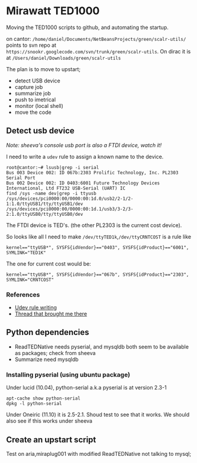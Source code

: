# Mirawatt TED1000
Moving the TED1000 scripts to github, and automating the startup.

on cantor: `/home/daniel/Documents/NetBeansProjects/green/scalr-utils/` points to
svn repo at `https://snookr.googlecode.com/svn/trunk/green/scalr-utils`.
On dirac it is at `/Users/daniel/Downloads/green/scalr-utils`

    
The plan is to move to upstart;

*   detect USB device
*   capture job
*   summarize job
*   push to imetrical
*   monitor (local shell)
*   move the code

## Detect usb device
_Note: sheeva's console usb port is also a FTDI device, watch it!_

I need to write a `udev` rule to assign a known name to the device.

    root@cantor:~# lsusb|grep -i serial
    Bus 003 Device 002: ID 067b:2303 Prolific Technology, Inc. PL2303 Serial Port
    Bus 002 Device 002: ID 0403:6001 Future Technology Devices International, Ltd FT232 USB-Serial (UART) IC
	find /sys -name dev|grep -i ttyusb
	/sys/devices/pci0000:00/0000:00:1d.0/usb2/2-1/2-1:1.0/ttyUSB1/tty/ttyUSB1/dev
	/sys/devices/pci0000:00/0000:00:1d.1/usb3/3-2/3-2:1.0/ttyUSB0/tty/ttyUSB0/dev	
    
The FTDI device is TED's. (the other PL2303 is the current cost device).

So looks like all I need to make `/dev/ttyTED1k`,`/dev/ttyCRNTCOST` is a rule like
    
    kernel=="ttyUSB*", SYSFS{idVendor}=="0403", SYSFS{idProduct}=="6001", SYMLINK="TED1K"
    
 The one for current cost would be:
    
    kernel=="ttyUSB*", SYSFS{idVendor}=="067b", SYSFS{idProduct}=="2303", SYMLINK="CRNTCOST"

### References

*   [Udev rule writing](http://www.reactivated.net/writing_udev_rules.html#ownership)
*   [Thread that brought me there](http://fixunix.com/ubuntu/494414-serial-ports-ttyusb%7B0-9%7D.html)

 
## Python dependencies

*   ReadTEDNative needs pyserial, and mysqldb both seem to be available as packages; check from sheeva   
*   Summarize need mysqldb

### Installing pyserial (using ubuntu package)
Under lucid (10.04), python-serial a.k.a pyserial is at version 2.3-1

    apt-cache show python-serial
    dpkg -l python-serial

Under Oneiric (11.10) it is 2.5-2.1. Shoud test to see that it works.
We should also see if this works under sheeva


## Create an upstart script
Test on aria,miraplug001 with modified ReadTEDNative not talking to mysql;
